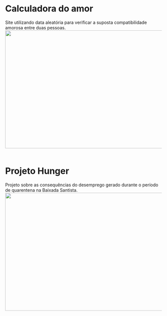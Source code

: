 # Calculadora do amor
Site utilizando data aleatória para verificar a suposta compatibilidade amorosa entre duas pessoas.
<img src="https://user-images.githubusercontent.com/95770849/145326379-0d7c7c42-7d94-465b-b8a2-969af0dfc31a.png" width="800" height="380"/>
<br>
<br>

# Projeto Hunger
Projeto sobre as consequências do desemprego gerado durante o período de quarentena na Baixada Santista.
<img src="https://user-images.githubusercontent.com/95770849/145327121-02db47e5-f537-4bac-8cd5-3bee6ca96ee6.png" width="800" height="380"/>
